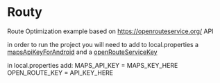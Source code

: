 # Routy

Route Optimization example based on https://openrouteservice.org/ API

in order to run the project you will need to add to local.properties a [mapsApiKeyForAndroid](https://developers.google.com/maps/documentation/android-sdk/get-api-key)
and a [openRouteServiceKey](https://openrouteservice.org/dev/#/api-docs/optimization)

in local.properties add:
MAPS_API_KEY = MAPS_KEY_HERE
OPEN_ROUTE_KEY = API_KEY_HERE
